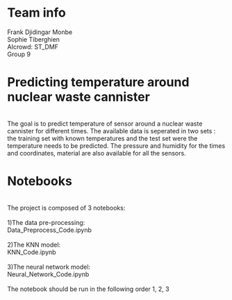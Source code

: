  # Team info

Frank Djidingar Monbe	
Sophie Tiberghien		
AIcrowd: ST_DMF\
Group 9


# Predicting temperature around nuclear waste cannister
\
The goal is to predict temperature of sensor around a nuclear waste cannister for different times. The available data is seperated in two sets : the training set with known temperatures and the test set were the temperature needs to be predicted. The pressure and humidity for the times and coordinates, material are also available for all the sensors. 

# Notebooks
\
The project is composed of 3 notebooks:\
\
	1)The data pre-processing:\
		Data_Preprocess_Code.ipynb\
\
	2)The KNN model:\
		KNN_Code.ipynb\
\
	3)The neural network model:\
		Neural_Network_Code.ipynb\
\
The notebook should be run in the following order 1, 2, 3
